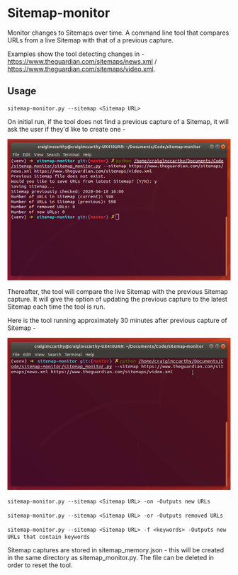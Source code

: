 # Sitemap-monitor

Monitor changes to Sitemaps over time. A command line tool that compares URLs from a live Sitemap with that of a previous capture.

Examples show the tool detecting changes in - https://www.theguardian.com/sitemaps/news.xml / https://www.theguardian.com/sitemaps/video.xml.


## Usage

```
sitemap-monitor.py --sitemap <Sitemap URL>
```
On initial run, if the tool does not find a previous capture of a Sitemap, it will ask the user if they'd like to create one -

![Sitemap-monitor screenshot](/images/sitemap-monitor1.png)

Thereafter, the tool will compare the live Sitemap with the previous Sitemap capture. It will give the option of updating the previous capture to the latest Sitemap each time the tool is run.

Here is the tool running approximately 30 minutes after previous capture of Sitemap -

![Sitemap-monitor screenshot](/images/sitemap-monitor.gif)

```
sitemap-monitor.py --sitemap <Sitemap URL> -on -Outputs new URLs

sitemap-monitor.py --sitemap <Sitemap URL> -or -Outputs removed URLs

sitemap-monitor.py --sitemap <Sitemap URL> -f <keywords> -Outputs new URLs that contain keywords
```

Sitemap captures are stored in sitemap_memory.json - this will be created in the same directory as sitemap_monitor.py. The file can be deleted in order to reset the tool.
